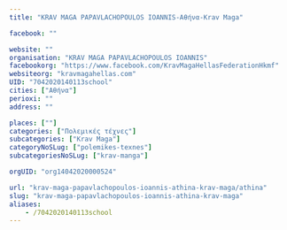```yaml
---
title: "KRAV MAGA PAPAVLACHOPOULOS IOANNIS-Αθήνα-Krav Maga"

facebook: ""

website: ""
organisation: "KRAV MAGA PAPAVLACHOPOULOS IOANNIS"
facebookorg: "https://www.facebook.com/KravMagaHellasFederationHkmf"
websiteorg: "kravmagahellas.com"
UID: "7042020140113school"
cities: ["Αθήνα"]
perioxi: ""
address: ""

places: [""]
categories: ["Πολεμικές τέχνες"]
subcategories: ["Krav Maga"]
categoryNoSLug: ["polemikes-texnes"]
subcategoriesNoSLug: ["krav-manga"]

orgUID: "org14042020000524"

url: "krav-maga-papavlachopoulos-ioannis-athina-krav-maga/athina"
slug: "krav-maga-papavlachopoulos-ioannis-athina-krav-maga"
aliases:
    - /7042020140113school
---
```





